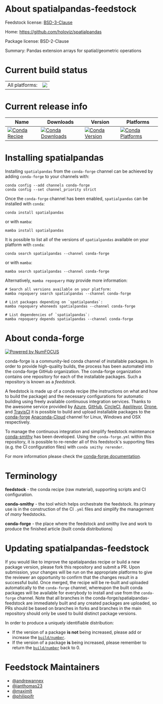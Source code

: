 About spatialpandas-feedstock
=============================

Feedstock license: [BSD-3-Clause](https://github.com/conda-forge/spatialpandas-feedstock/blob/main/LICENSE.txt)

Home: https://github.com/holoviz/spatialpandas

Package license: BSD-2-Clause

Summary: Pandas extension arrays for spatial/geometric operations

Current build status
====================


<table><tr><td>All platforms:</td>
    <td>
      <a href="https://dev.azure.com/conda-forge/feedstock-builds/_build/latest?definitionId=10260&branchName=main">
        <img src="https://dev.azure.com/conda-forge/feedstock-builds/_apis/build/status/spatialpandas-feedstock?branchName=main">
      </a>
    </td>
  </tr>
</table>

Current release info
====================

| Name | Downloads | Version | Platforms |
| --- | --- | --- | --- |
| [![Conda Recipe](https://img.shields.io/badge/recipe-spatialpandas-green.svg)](https://anaconda.org/conda-forge/spatialpandas) | [![Conda Downloads](https://img.shields.io/conda/dn/conda-forge/spatialpandas.svg)](https://anaconda.org/conda-forge/spatialpandas) | [![Conda Version](https://img.shields.io/conda/vn/conda-forge/spatialpandas.svg)](https://anaconda.org/conda-forge/spatialpandas) | [![Conda Platforms](https://img.shields.io/conda/pn/conda-forge/spatialpandas.svg)](https://anaconda.org/conda-forge/spatialpandas) |

Installing spatialpandas
========================

Installing `spatialpandas` from the `conda-forge` channel can be achieved by adding `conda-forge` to your channels with:

```
conda config --add channels conda-forge
conda config --set channel_priority strict
```

Once the `conda-forge` channel has been enabled, `spatialpandas` can be installed with `conda`:

```
conda install spatialpandas
```

or with `mamba`:

```
mamba install spatialpandas
```

It is possible to list all of the versions of `spatialpandas` available on your platform with `conda`:

```
conda search spatialpandas --channel conda-forge
```

or with `mamba`:

```
mamba search spatialpandas --channel conda-forge
```

Alternatively, `mamba repoquery` may provide more information:

```
# Search all versions available on your platform:
mamba repoquery search spatialpandas --channel conda-forge

# List packages depending on `spatialpandas`:
mamba repoquery whoneeds spatialpandas --channel conda-forge

# List dependencies of `spatialpandas`:
mamba repoquery depends spatialpandas --channel conda-forge
```


About conda-forge
=================

[![Powered by
NumFOCUS](https://img.shields.io/badge/powered%20by-NumFOCUS-orange.svg?style=flat&colorA=E1523D&colorB=007D8A)](https://numfocus.org)

conda-forge is a community-led conda channel of installable packages.
In order to provide high-quality builds, the process has been automated into the
conda-forge GitHub organization. The conda-forge organization contains one repository
for each of the installable packages. Such a repository is known as a *feedstock*.

A feedstock is made up of a conda recipe (the instructions on what and how to build
the package) and the necessary configurations for automatic building using freely
available continuous integration services. Thanks to the awesome service provided by
[Azure](https://azure.microsoft.com/en-us/services/devops/), [GitHub](https://github.com/),
[CircleCI](https://circleci.com/), [AppVeyor](https://www.appveyor.com/),
[Drone](https://cloud.drone.io/welcome), and [TravisCI](https://travis-ci.com/)
it is possible to build and upload installable packages to the
[conda-forge](https://anaconda.org/conda-forge) [Anaconda-Cloud](https://anaconda.org/)
channel for Linux, Windows and OSX respectively.

To manage the continuous integration and simplify feedstock maintenance
[conda-smithy](https://github.com/conda-forge/conda-smithy) has been developed.
Using the ``conda-forge.yml`` within this repository, it is possible to re-render all of
this feedstock's supporting files (e.g. the CI configuration files) with ``conda smithy rerender``.

For more information please check the [conda-forge documentation](https://conda-forge.org/docs/).

Terminology
===========

**feedstock** - the conda recipe (raw material), supporting scripts and CI configuration.

**conda-smithy** - the tool which helps orchestrate the feedstock.
                   Its primary use is in the construction of the CI ``.yml`` files
                   and simplify the management of *many* feedstocks.

**conda-forge** - the place where the feedstock and smithy live and work to
                  produce the finished article (built conda distributions)


Updating spatialpandas-feedstock
================================

If you would like to improve the spatialpandas recipe or build a new
package version, please fork this repository and submit a PR. Upon submission,
your changes will be run on the appropriate platforms to give the reviewer an
opportunity to confirm that the changes result in a successful build. Once
merged, the recipe will be re-built and uploaded automatically to the
`conda-forge` channel, whereupon the built conda packages will be available for
everybody to install and use from the `conda-forge` channel.
Note that all branches in the conda-forge/spatialpandas-feedstock are
immediately built and any created packages are uploaded, so PRs should be based
on branches in forks and branches in the main repository should only be used to
build distinct package versions.

In order to produce a uniquely identifiable distribution:
 * If the version of a package **is not** being increased, please add or increase
   the [``build/number``](https://docs.conda.io/projects/conda-build/en/latest/resources/define-metadata.html#build-number-and-string).
 * If the version of a package **is** being increased, please remember to return
   the [``build/number``](https://docs.conda.io/projects/conda-build/en/latest/resources/define-metadata.html#build-number-and-string)
   back to 0.

Feedstock Maintainers
=====================

* [@andrewannex](https://github.com/andrewannex/)
* [@ianthomas23](https://github.com/ianthomas23/)
* [@maximlt](https://github.com/maximlt/)
* [@philippjfr](https://github.com/philippjfr/)

